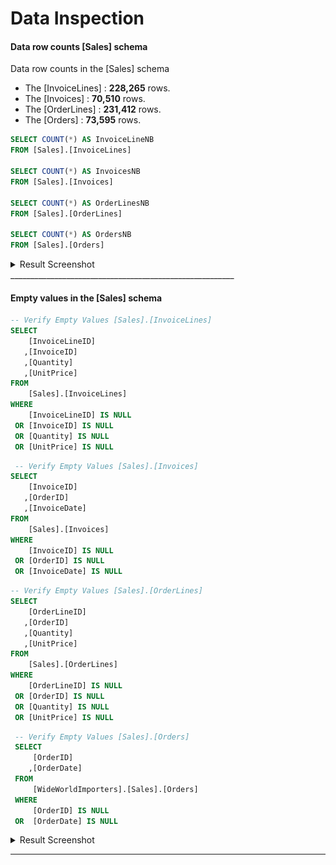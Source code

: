 # Data Inspection

#### Data row counts [Sales] schema

Data row counts in the [Sales] schema
- The [InvoiceLines] : **228,265** rows.
- The [Invoices] : **70,510** rows.
- The [OrderLines] : **231,412** rows.
- The [Orders] : **73,595** rows.

```sql
SELECT COUNT(*) AS InvoiceLineNB
FROM [Sales].[InvoiceLines] 

SELECT COUNT(*) AS InvoicesNB
FROM [Sales].[Invoices] 

SELECT COUNT(*) AS OrderLinesNB
FROM [Sales].[OrderLines] 

SELECT COUNT(*) AS OrdersNB
FROM [Sales].[Orders]
```
<details>
	
<summary>Result Screenshot</summary>

![alt text]( https://github.com/Evank2023/Portfolio/blob/WWI/ResultScreenshot/Screenshot%202024-09-30%20020419.png "Row Count Sales")

</details>
________________________________________________________

#### Empty values in the [Sales] schema

```sql
-- Verify Empty Values [Sales].[InvoiceLines]
SELECT 
    [InvoiceLineID]
   ,[InvoiceID]
   ,[Quantity]
   ,[UnitPrice]
FROM 
    [Sales].[InvoiceLines]
WHERE	 
    [InvoiceLineID] IS NULL
 OR [InvoiceID] IS NULL
 OR [Quantity] IS NULL
 OR [UnitPrice] IS NULL
```


```sql
 -- Verify Empty Values [Sales].[Invoices]
SELECT
    [InvoiceID]
   ,[OrderID]
   ,[InvoiceDate]
FROM 
    [Sales].[Invoices]
WHERE	 
    [InvoiceID] IS NULL
 OR [OrderID] IS NULL
 OR [InvoiceDate] IS NULL

```

```sql
-- Verify Empty Values [Sales].[OrderLines]
SELECT
    [OrderLineID]
   ,[OrderID]
   ,[Quantity]
   ,[UnitPrice]
FROM 
    [Sales].[OrderLines]
WHERE
    [OrderLineID] IS NULL
 OR [OrderID] IS NULL
 OR [Quantity] IS NULL
 OR [UnitPrice] IS NULL

```

```sql
 -- Verify Empty Values [Sales].[Orders]
 SELECT 
     [OrderID]
    ,[OrderDate]
 FROM 
     [WideWorldImporters].[Sales].[Orders]
 WHERE 
     [OrderID] IS NULL
 OR  [OrderDate] IS NULL

```
<details>
	
<summary>Result Screenshot</summary>

![alt text]( https://github.com/Evank2023/Portfolio/blob/WWI/ResultScreenshot/image1.png "No missing values")

</details>

____________________________________________________
















